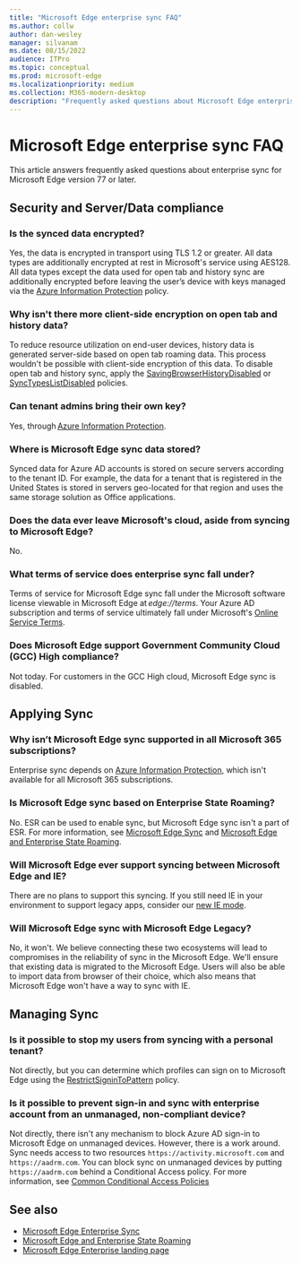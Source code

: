```yaml
---
title: "Microsoft Edge enterprise sync FAQ"
ms.author: collw
author: dan-wesley
manager: silvanam
ms.date: 08/15/2022
audience: ITPro
ms.topic: conceptual
ms.prod: microsoft-edge
ms.localizationpriority: medium
ms.collection: M365-modern-desktop
description: "Frequently asked questions about Microsoft Edge enterprise sync."
---
```


# Microsoft Edge enterprise sync FAQ

This article answers frequently asked questions about enterprise sync for Microsoft Edge version 77 or later.

## Security and Server/Data compliance

### Is the synced data encrypted?

Yes, the data is encrypted in transport using TLS 1.2 or greater. All data types are additionally encrypted at rest in Microsoft's service using AES128. All data types except the data used for open tab and history sync are additionally encrypted before leaving the user’s device with keys managed via the [Azure Information Protection](./microsoft-edge-policies.md#restrictsignintopattern) policy.

### Why isn't there more client-side encryption on open tab and history data?

To reduce resource utilization on end-user devices, history data is generated server-side based on open tab roaming data. This process wouldn't be possible with client-side encryption of this data. To disable open tab and history sync, apply the [SavingBrowserHistoryDisabled](./microsoft-edge-policies.md#savingbrowserhistorydisabled) or [SyncTypesListDisabled](./microsoft-edge-policies.md#synctypeslistdisabled) policies.

### Can tenant admins bring their own key?

Yes, through [Azure Information Protection](https://azure.microsoft.com/services/information-protection/).

### Where is Microsoft Edge sync data stored?

Synced data for Azure AD accounts is stored on secure servers according to the tenant ID. For example, the data for a tenant that is registered in the United States is stored in servers geo-located for that region and uses the same storage solution as Office applications.

### Does the data ever leave Microsoft's cloud, aside from syncing to Microsoft Edge?

No.

### What terms of service does enterprise sync fall under?

Terms of service for Microsoft Edge sync fall under the Microsoft software license viewable in Microsoft Edge at *edge://terms*. Your Azure AD subscription and terms of service ultimately fall under Microsoft's [Online Service Terms](https://www.microsoft.com/licensing/product-licensing/products).

### Does Microsoft Edge support Government Community Cloud (GCC) High compliance?

Not today. For customers in the GCC High cloud, Microsoft Edge sync is disabled.

## Applying Sync

### Why isn’t Microsoft Edge sync supported in all Microsoft 365 subscriptions?

Enterprise sync depends on [Azure Information Protection](https://azure.microsoft.com/services/information-protection/), which isn't available for all Microsoft 365 subscriptions.

### Is Microsoft Edge sync based on Enterprise State Roaming?

No. ESR can be used to enable sync, but Microsoft Edge sync isn't a part of ESR. For more information, see [Microsoft Edge Sync](/DeployEdge/microsoft-edge-enterprise-sync) and [Microsoft Edge and Enterprise State Roaming](/DeployEdge/microsoft-edge-enterprise-state-roaming).

### Will Microsoft Edge ever support syncing between Microsoft Edge and IE?

There are no plans to support this syncing. If you still need IE in your environment to support legacy apps, consider our [new IE mode](./edge-ie-mode.md).

### Will Microsoft Edge sync with Microsoft Edge Legacy?

No, it won't. We believe connecting these two ecosystems will lead to compromises in the reliability of sync in the Microsoft Edge. We'll ensure that existing data is migrated to the Microsoft Edge. Users will also be able to import data from browser of their choice, which also means that Microsoft Edge won't have a way to sync with IE.

## Managing Sync

### Is it possible to stop my users from syncing with a personal tenant?

Not directly, but you can determine which profiles can sign on to Microsoft Edge using the [RestrictSigninToPattern](./microsoft-edge-policies.md#restrictsignintopattern) policy.

### Is it possible to prevent sign-in and sync with enterprise account from an unmanaged, non-compliant device?

Not directly, there isn't any mechanism to block Azure AD sign-in to Microsoft Edge on unmanaged devices. However, there is a work around. Sync needs access to two resources `https://activity.microsoft.com` and `https://aadrm.com`. You can block sync on unmanaged devices by putting `https://aadrm.com` behind a Conditional Access policy. For more information, see [Common Conditional Access Policies](/azure/active-directory/conditional-access/concept-conditional-access-policy-common)

## See also

- [Microsoft Edge Enterprise Sync](microsoft-edge-enterprise-sync.md)
- [Microsoft Edge and Enterprise State Roaming](microsoft-edge-enterprise-state-roaming.md)
- [Microsoft Edge Enterprise landing page](https://aka.ms/EdgeEnterprise)